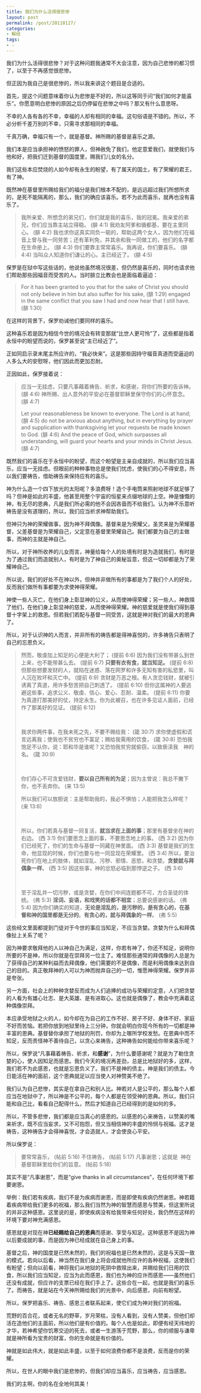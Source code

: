 ```yaml
---
title: 我们为什么活得很悲惨
layout: post
permalink: /post/20110127/
categories:
- 解经
tags:
- ☆
---
```


我们为什么活得很悲惨？对于这种问题我通常不大会注意，因为自己悲惨的都习惯了，以至于不再感觉很悲惨。

但正因为我自己是很悲惨的，所以我来讲这个题目是合适的。

首先，提这个问题意味着你认为悲惨是不好的，所以这等同于问“我们如何才能喜乐”。你愿意明白悲惨的原因之后仍停留在悲惨之中吗？那又有什么意思呀。

不幸的人各有各的不幸，幸福的人却有相同的幸福。这句俗语是不错的。所以，不必分析千差万别的不幸，只需寻求那相同的幸福。

千真万确，幸福只有一个，就是基督。神所赐的基督是喜乐之源。

我们本是应当承担神的愤怒的罪人，但神赦免了我们，他定意爱我们，就使我们与他和好，把我们迁到基督的国度里，赐我们儿女的名分。

我们这些本应焚烧的人如今却有永生的盼望，有了属天的国土，有了荣耀的君王，有了神。

既然神在基督里所赐给我们的福分是我们根本不配的，是远远超过我们所想所求的，是死不能隔离的，那么，我们的确应该喜乐。若不为此而喜乐，就再也没有喜乐了。

> 我所亲爱、所想念的弟兄们，你们就是我的喜乐，我的冠冕。我亲爱的弟兄，你们应当靠主站立得稳。 (腓 4:1)
> 我劝友阿爹和循都基，要在主里同心。 (腓 4:2)
> 我也求你这真实同负一轭的，帮助这两个女人，因为他们在福音上曾与我一同劳苦；还有革利免，并其余和我一同做工的，他们的名字都在生命册上。 (腓 4:3)
> 你们要靠主常常喜乐。我再说，你们要喜乐。 (腓 4:4)
> 当叫众人知道你们谦让的心。主已经近了。 (腓 4:5)

保罗是在狱中写这些话的，他说他虽然境况很差，但仍然是喜乐的，同时也请求他们帮助那些因福音而受苦的人。当时腓立比教会也是面临着逼迫：

> For it has been granted to you that for the sake of Christ you should not only believe in him but also suffer for his sake, (腓 1:29)
> engaged in the same conflict that you saw I had and now hear that I still have.  (腓 1:30)

在这样的背景下，保罗劝诫他们要同样的喜乐。

这种喜乐若是因为相信今世的境况会有转变那就“比世人更可怜”了，这些都是指着永恒中的盼望而说的，保罗甚至说“主已经近了”。

正如同启示录末尾主所应许的，“我必快来”。这是那些因持守福音真道而受逼迫的人多么大的安慰呀，他们因此而更加忍耐。

正因如此，保罗接着说：

> 应当一无挂虑，只要凡事藉着祷告、祈求，和感谢，将你们所要的告诉神。 (腓 4:6)
> 神所赐、出人意外的平安必在基督耶稣里保守你们的心怀意念。 (腓 4:7)
>
> Let your reasonableness be known to everyone. The Lord is at hand; (腓 4:5)
> do not be anxious about anything, but in everything by prayer and supplication with thanksgiving let your requests be made known to God. (腓 4:6)
> And the peace of God, which surpasses all understanding, will guard your hearts and your minds in Christ Jesus.  (腓 4:7)

既然我们的喜乐在于永恒中的盼望，而这个盼望是主亲自成就的，所以我们应当喜乐，应当一无挂虑。但眼前的种种事物总是使我们忧虑，使我们的心不得安息，所以我们要祷告，借助祷告来保持应有的喜乐。

神为什么造一个四下放光的太阳呢？多浪费呀！造个手电筒来照射地球不就足够了吗？但神是如此的丰盛，他甚至用整个宇宙的恒星来点缀地球的上空。神是慷慨的神，有无尽的恩典，凡是我们所必需的他不会因吝啬而不给我们。认为神不乐意听祷告是没有道理的，所以，我们应当祈求神帮助我们。

但神只为神的荣耀做事，因为神不拜偶像。基督来是为荣耀父，圣灵来是为荣耀基督，父差基督是为荣耀自己，父定意在基督里荣耀自己。我们都要为自己的主做事，而神的主就是神自己。

所以，对于神所收养的儿女而言，神量给每个人的处境有时是为造就我们，有时是为了通过我们而造就别人，有时是为了神自己的奥秘旨意，但这一切却都是为了荣耀神自己。

所以说，我们的好处不在神以外，但神并非做所有的事都是为了我们个人的好处，反而我们做所有事都要为求使神得荣耀。

神使一些人灭亡，在他们身上彰显神的公义，从而使神得荣耀；另一些人，神救赎了他们，在他们身上彰显神的慈爱，从而使神得荣耀。神的慈爱就是使我们得到基督十字架上的救恩。但若我们若配与基督一同受苦，这就是神对我们的最大的恩典了。

所以，对于认识神的人而言，并非所有的祷告都是得神喜悦的，许多祷告只表明了自己的忘恩负义。

> 然而，敬虔加上知足的心便是大利了； (提前 6:6)
> 因为我们没有带甚么到世上来，也不能带甚么去。 (提前 6:7)
> **只要有衣有食，就当知足。** (提前 6:8)
> 但那些想要发财的人，就陷在迷惑、落在网罗和许多无知有害的私慾里，叫人沉在败坏和灭亡中。 (提前 6:9)
> 贪财是万恶之根。有人贪恋钱财，就被引诱离了真道，用许多愁苦把自己刺透了。 (提前 6:10)
> 但你这属神的人要逃避这些事，追求公义、敬虔、信心、爱心、忍耐、温柔。 (提前 6:11)
> 你要为真道打那美好的仗，持定永生。你为此被召，也在许多见证人面前，已经作了那美好的见证。 (提前 6:12)
>
>  
>
> 我求你两件事，在我未死之先，不要不赐给我： (箴 30:7)
> 求你使虚假和谎言远离我；使我也不贫穷也不富足；赐给我需用的饮食， (箴 30:8)
> 恐怕我饱足不认你，说：耶和华是谁呢？又恐怕我贫穷就偷窃，以致亵渎我　神的名。 (箴 30:9)
>
>  
>
> 你们存心不可贪爱钱财，**要以自己所有的为足**；因为主曾说：我总不撇下你，也不丢弃你。 (来 13:5)
>
> 所以我们可以放胆说：主是帮助我的，我必不惧怕；人能把我怎么样呢？ (来 13:6)
>
>  
>
> 所以，你们若真与基督一同复活，**就当求在上面的事**；那里有基督坐在神的右边。 (西 3:1)
> 你们要思念上面的事，不要思念地上的事。 (西 3:2)
> 因为你们已经死了，你们的生命与基督一同藏在神里面。 (西 3:3)
> 基督是我们的生命，他显现的时候，你们也要与他一同显现在荣耀里。 (西 3:4)
> 所以，要治死你们在地上的肢体，就如淫乱、污秽、邪情、恶慾，和贪婪。**贪婪就与拜偶象一样**。 (西 3:5)
> 因这些事，神的忿怒必临到那悖逆之子。 (西 3:6)
>
>  
>
> 至于淫乱并一切污秽，或是贪婪，在你们中间连题都不可，方合圣徒的体统。 (弗 5:3)
> **淫词、妄语，和戏笑的话都不相宜**；总要说感谢的话。 (弗 5:4)
> 因为你们确实的知道，**无论是淫乱的，是污秽的，是有贪心的，在基督和神的国里都是无分的**。**有贪心的，就与拜偶象的一样**。 (弗 5:5)

这些经文里面都提到门徒对于今世的事应当知足，不应当贪婪。贪婪为什么和拜偶像扯上关系了呢？

因为神要求敬拜他的人以神自己为满足，这样，你若有神了，你还不知足，说明你所要的不是神，所以你就是在崇拜另一位主了。难怪那些通常的拜偶像的人总是为了获得自己的某种利益而去拜偶像，他们需要的不是偶像，而是利用偶像来达到自己的目的。真正敬拜神的人可以为神而抛弃自己的一切，惟愿神得荣耀。保罗并非是夸张。

另一方面，社会上的种种贪婪反而成为人们追捧的成功与荣耀的定意，人们把贪婪的人看为有雄心壮志、是大英雄、是有进取心。这也就是偶像了，教会中充满着这种偶像崇拜。

本应承受地狱之火的人，如今却在为自己的工作不好、房子不好、身体不好、家庭不好而苦恼。若把你放到地狱里待上三分钟，你就会明白你现今所有的一切都是神丰富的恩典。基督替你承担了地狱的刑罚，你却为上哪所学校发愁。在恩典中而不知足，反而责怪神不善待自己，以贪心来祷告，这种祷告如何能给你带来喜乐呢？

所以，保罗说“凡事藉着祷告、祈求，和**感谢**”，为什么要感谢呢？就是为了勒住贪婪的心，使人因知足而感恩。我们今天的境况再差劲，总是比地狱好的多，这样，我们若不为此感恩，也就是忘恩负义了。我们不是神的债主，神是我们的债主。今日能活在神的面前，这个恩典就足以应当使人对神赞美不绝了。

我们认为自己悲惨，其实是在拿自己和别人比。神若对人是公平的，那么每个人都应当在地狱中了，所以神是不公平的，每个人都是在领受神的恩典。所以，我们只能和自己比，看看自己配得什么，然后才知道自己已经得到的是如何的多。

所以，不管多悲惨，我们都是应当真心的感恩的。以感恩的心来祷告，以赞美的嘴来祈求，既不应当妄求，又不可抱怨，但又当相信神的丰盛的怜悯与祝福。这才是祷告，这种祷告才会得神喜悦，才会造就人，才会使良心平安。

所以保罗说：

> 要常常喜乐， (帖前 5:16)
> 不住祷告， (帖前 5:17)
> 凡事谢恩；这就是  神在基督耶稣里给你们的旨意。 (帖前 5:18)

其实不是“凡事谢恩”，而是“give thanks in all circumstances”，在任何环境下都要谢恩。

举例：我们若有疾病，我们不是为疾病而谢恩，而是即使有疾病仍然谢恩。神若籍着疾病带给我们更多的祝福，那么我们当然为神的智慧而感恩与赞美，但这里所说的并非这种感恩。这里说的是，即使疾病没有给我带来任何好处，我仍然在这样的环境下要对神充满感恩。

感恩就是对现在神**已经赐给自己的恩典**而感谢、享受与知足。这种感恩不是因为神以后要成就的事，而是因为神已经成就在自己身上的事。

基督之后，神的国度是已然未然的，我们的祝福也是已然未然的，这是与天国一致的模式。若向以后看，神当然在我们身上将会成就他所应许的各种祝福，这使我们有盼望；但向以前看，神将我们从地狱的死阴中救赎出来，并赐给我们日用的饮食，所以我们应当知足，应当为此而感恩，我们也为神的应许而感恩——虽然他们还没有成就，但应许的支票已经在我们手上了。这些合在一起，也就是我们的喜乐了。而祷告，就是站在今天神所赐给我们的光景中，向后感恩，向前有盼望。

所以，保罗把喜乐、祷告、感恩三者联系起来，使它们成为神对我们的祝福。

荒野的百合花，或者无名的野草，岁月荣枯，没有人看到，没有人赞美，但他们却活在造他们的主面前，所以他们是有价值的。每个人也是如此，即便有经天纬地的才华，若神希望你饥寒交迫的死去，或者一生游荡于荒野，那么，你的顺服与谦卑就是神所看为宝贵的财富，你的生命就是有价值的。

神就是如此伟大，就是如此丰盛，以至于如何浪费你都不是浪费，反而是你的荣耀。

所以，在世人的眼中我们是悲惨的，但我们却应当喜乐，应当祷告，应当感恩。

我们的主啊，你的名在全地何其美！
